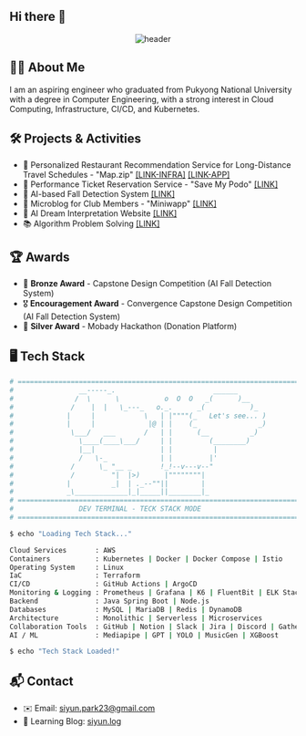## Hi there 👋

<!--
**siiiirru/siiiirru** is a ✨ _special_ ✨ repository because its `README.md` (this file) appears on your GitHub profile.

Here are some ideas to get you started:

- 🔭 I’m currently working on ...
- 🌱 I’m currently learning ...
- 👯 I’m looking to collaborate on ...
- 🤔 I’m looking for help with ...
- 💬 Ask me about ...
- 📫 How to reach me: ...
- 😄 Pronouns: ...
- ⚡ Fun fact: ...
-->
<div align="center">
<img src="https://capsule-render.vercel.app/api?type=waving&height=200&color=gradient&text=Hi%20there*ㅡ*&desc=Siyun's%20github%20profile&descAlign=57&descAlignY=58&fontAlignY=40" alt="header">
</div>


## 🧙‍♂️ About Me  
I am an aspiring engineer who graduated from Pukyong National University with a degree in Computer Engineering, with a strong interest in Cloud Computing, Infrastructure, CI/CD, and Kubernetes. 

## 🛠️ Projects & Activities  
- 🚗 Personalized Restaurant Recommendation Service for Long-Distance Travel Schedules - "Map.zip" [[LINK-INFRA]](https://github.com/CLD3rd-Team4/Infra) [[LINK-APP]](https://github.com/CLD3rd-Team4/App)
- 🍇 Performance Ticket Reservation Service - "Save My Podo" [[LINK]](https://github.com/CLD-3rd/team2-infra) 
- 🏥 AI-based Fall Detection System  [[LINK]](https://github.com/siiiirru/fallprotector)
- 📝 Microblog for Club Members - "Miniwapp"  [[LINK]](https://github.com/pknu-wap/miniwapp)
- 🤖 AI Dream Interpretation Website  [[LINK]](https://github.com/siiiirru/dreamrecord) 
- 📚 Algorithm Problem Solving  [[LINK]](https://github.com/siiiirru/Codetree)

## 🏆 Awards
- 🥉 **Bronze Award** - Capstone Design Competition  (AI Fall Detection System)
- 🎖️ **Encouragement Award** - Convergence Capstone Design Competition  (AI Fall Detection System)
- 🥈 **Silver Award** - Mobady Hackathon (Donation Platform)  

## 🖥️ Tech Stack
```bash
# ==========================================================================
#                __-----_.                        ______
#               /  \      \           o  O  O   _(      )__
#              /    |  |   \_---_   o._.      _(           )_
#             |     |            \   | |""""(_   Let's see... )
#             |     |             |@ | |    (_               _)
#              \___/   ___       /   | |      (__          _)
#                \____(____\___/     | |         (________)
#                |__|                | |          |
#                /   \-_             | |         |'
#              /      \_ "__ _       !_!--v---v--"
#              /         "|  |>)      |""""""""|
#             |          _|  | ._--""||        |
#             _\_____________|_|_____||________|_                                  
# ==========================================================================
#                DEV TERMINAL - TECK STACK MODE
# ==========================================================================

$ echo "Loading Tech Stack..."  

Cloud Services       : AWS
Containers           : Kubernetes | Docker | Docker Compose | Istio
Operating System     : Linux
IaC                  : Terraform
CI/CD                : GitHub Actions | ArgoCD
Monitoring & Logging : Prometheus | Grafana | K6 | FluentBit | ELK Stack | Jaeger
Backend              : Java Spring Boot | Node.js
Databases            : MySQL | MariaDB | Redis | DynamoDB
Architecture         : Monolithic | Serverless | Microservices
Collaboration Tools  : GitHub | Notion | Slack | Jira | Discord | Gather
AI / ML              : Mediapipe | GPT | YOLO | MusicGen | XGBoost

$ echo "Tech Stack Loaded!"
```

## 📬 Contact  
- ✉️ Email: siyun.park23@gmail.com
- 📖 Learning Blog: [siyun.log](https://velog.io/@siiiirru)


